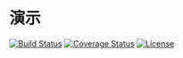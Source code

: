 # 演示

[![Build Status](https://img.shields.io/travis/miaoxing/alipay/master.svg?style=flat-square)](https://travis-ci.org/miaoxing/alipay)
[![Coverage Status](https://img.shields.io/coveralls/miaoxing/alipay.svg?style=flat-square)](https://coveralls.io/r/miaoxing/alipay?branch=master)
[![License](http://img.shields.io/badge/license-MIT-brightgreen.svg?style=flat-square)](http://www.opensource.org/licenses/MIT)
